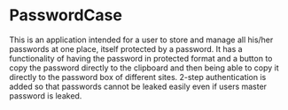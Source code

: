 # PasswordCase

This is an application intended for a user to store and manage all his/her passwords at one place, itself protected by a password. It has a functionality of having the password in protected format and a button to copy the password directly to the clipboard and then being able to copy it directly to the password box of different sites. 2-step authentication is added so that passwords cannot be leaked easily even if users master password is leaked.
